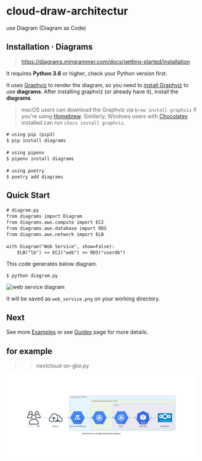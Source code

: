 # cloud-draw-architectur
use Diagram (Diagram as Code)


## Installation · Diagrams
> https://diagrams.mingrammer.com/docs/getting-started/installation

It requires **Python 3.6** or higher, check your Python version first.

It uses [Graphviz](https://www.graphviz.org/) to render the diagram, so you need to [install Graphviz](https://graphviz.gitlab.io/download/) to use **diagrams**. After installing graphviz (or already have it), install the **diagrams**.

> macOS users can download the Graphviz via `brew install graphviz` if you're using [Homebrew](https://brew.sh/). Similarly, Windows users with [Chocolatey](https://chocolatey.org/) installed can run `choco install graphviz`.

```
# using pip (pip3)
$ pip install diagrams

# using pipenv
$ pipenv install diagrams

# using poetry
$ poetry add diagrams
```

## Quick Start

```
# diagram.py
from diagrams import Diagram
from diagrams.aws.compute import EC2
from diagrams.aws.database import RDS
from diagrams.aws.network import ELB

with Diagram("Web Service", show=False):
    ELB("lb") >> EC2("web") >> RDS("userdb")
```

This code generates below diagram.

```
$ python diagram.py
```

![web service diagram](https://diagrams.mingrammer.com/img/web_service_diagram.png)

It will be saved as `web_service.png` on your working directory.

## Next

See more [Examples](https://diagrams.mingrammer.com/docs/getting-started/examples) or see [Guides](https://diagrams.mingrammer.com/docs/guides/diagram) page for more details.


## for example
>> nextcloud-on-gke.py

![nextcloud_on_google_kubernetes_engine](/image/nextcloud_on_google_kubernetes_engine.png)


